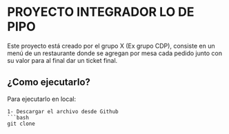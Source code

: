 # PROYECTO INTEGRADOR LO DE PIPO 

Este proyecto está creado por el grupo X (Ex grupo CDP), consiste en un menú de un restaurante donde se agregan por mesa cada pedido junto con su valor para al final dar un ticket final.

## ¿Como ejecutarlo?

Para ejecutarlo en local:

    1- Descargar el archivo desde Github
    ```bash
    git clone 
   ``` 